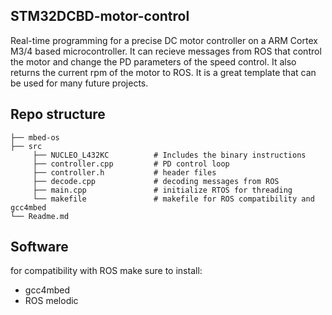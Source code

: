 ## STM32DCBD-motor-control
Real-time programming for a precise DC motor controller on a ARM Cortex M3/4 based microcontroller. It can recieve messages from ROS that control the motor and change the PD parameters of the speed control.
It also returns the current rpm of the motor to ROS. It is a great template that can be used for many future projects.
## Repo structure
```
├── mbed-os
├── src
     ├── NUCLEO_L432KC          # Includes the binary instructions
     ├── controller.cpp         # PD control loop
     ├── controller.h           # header files
     ├── decode.cpp             # decoding messages from ROS
     ├── main.cpp               # initialize RTOS for threading
     └── makefile               # makefile for ROS compatibility and gcc4mbed    
└── Readme.md
 ```
## Software
for compatibility with ROS make sure to install:
- gcc4mbed
- ROS melodic
